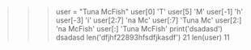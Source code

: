 >>> user = "Tuna McFish"
>>> user[0]
'T'
>>> user[5]
'M'
>>> user[-1]
'h'
>>> user[-3]
'i'
>>> user[2:7]
'na Mc'
>>> user[:7]
'Tuna Mc'
>>> user[2:]
'na McFish'
>>> user[:]
'Tuna McFish'
>>> print('dsadasd')
dsadasd
>>> len('dfjhf22893hfsdfjkasdf')
21
>>> len(user)
11
